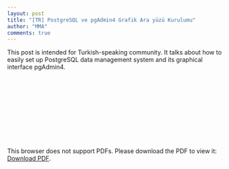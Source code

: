 ```yaml
---
layout: post
title: "[TR] PostgreSQL ve pgAdmin4 Grafik Ara yüzü Kurulumu"
author: "MMA"
comments: true
---
```


This post is intended for Turkish-speaking community. It talks about how to easily set up PostgreSQL data management system and its graphical interface pgAdmin4.

<object data="https://github.com/mmuratarat/mmuratarat.github.io/blob/master/_posts/files/PostgreSQL_pgAdmin4_Setup.pdf" type="application/pdf" width="750px" height="750px">
    <embed src="https://github.com/mmuratarat/mmuratarat.github.io/blob/master/_posts/files/PostgreSQL_pgAdmin4_Setup.pdf" type="application/pdf">
        <p>This browser does not support PDFs. Please download the PDF to view it: <a href="https://github.com/mmuratarat/mmuratarat.github.io/blob/master/_posts/files/PostgreSQL_pgAdmin4_Setup.pdf">Download PDF</a>.</p>
    </embed>
</object>

